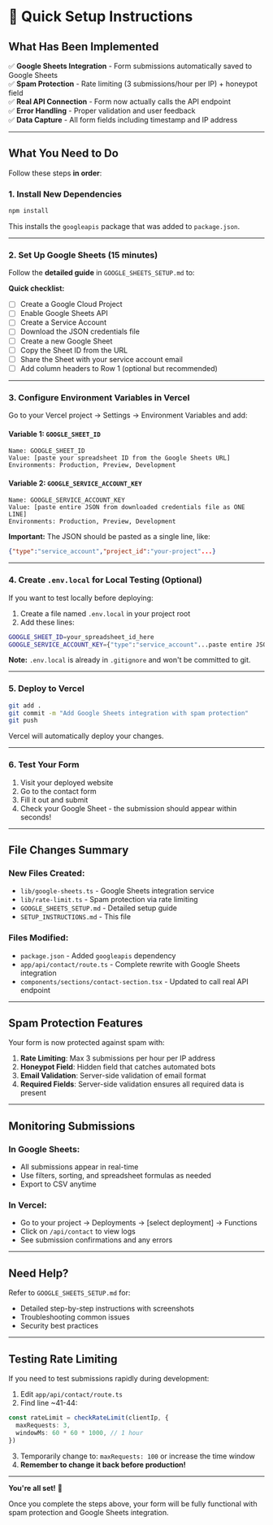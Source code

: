 # 🚀 Quick Setup Instructions

## What Has Been Implemented

✅ **Google Sheets Integration** - Form submissions automatically saved to Google Sheets  
✅ **Spam Protection** - Rate limiting (3 submissions/hour per IP) + honeypot field  
✅ **Real API Connection** - Form now actually calls the API endpoint  
✅ **Error Handling** - Proper validation and user feedback  
✅ **Data Capture** - All form fields including timestamp and IP address  

---

## What You Need to Do

Follow these steps **in order**:

### 1. Install New Dependencies
```bash
npm install
```
This installs the `googleapis` package that was added to `package.json`.

---

### 2. Set Up Google Sheets (15 minutes)

Follow the **detailed guide** in `GOOGLE_SHEETS_SETUP.md` to:

**Quick checklist:**
- [ ] Create a Google Cloud Project
- [ ] Enable Google Sheets API
- [ ] Create a Service Account
- [ ] Download the JSON credentials file
- [ ] Create a new Google Sheet
- [ ] Copy the Sheet ID from the URL
- [ ] Share the Sheet with your service account email
- [ ] Add column headers to Row 1 (optional but recommended)

---

### 3. Configure Environment Variables in Vercel

Go to your Vercel project → Settings → Environment Variables and add:

#### Variable 1: `GOOGLE_SHEET_ID`
```
Name: GOOGLE_SHEET_ID
Value: [paste your spreadsheet ID from the Google Sheets URL]
Environments: Production, Preview, Development
```

#### Variable 2: `GOOGLE_SERVICE_ACCOUNT_KEY`
```
Name: GOOGLE_SERVICE_ACCOUNT_KEY
Value: [paste entire JSON from downloaded credentials file as ONE LINE]
Environments: Production, Preview, Development
```

**Important:** The JSON should be pasted as a single line, like:
```json
{"type":"service_account","project_id":"your-project"...}
```

---

### 4. Create `.env.local` for Local Testing (Optional)

If you want to test locally before deploying:

1. Create a file named `.env.local` in your project root
2. Add these lines:
```bash
GOOGLE_SHEET_ID=your_spreadsheet_id_here
GOOGLE_SERVICE_ACCOUNT_KEY={"type":"service_account"...paste entire JSON here...}
```

**Note:** `.env.local` is already in `.gitignore` and won't be committed to git.

---

### 5. Deploy to Vercel

```bash
git add .
git commit -m "Add Google Sheets integration with spam protection"
git push
```

Vercel will automatically deploy your changes.

---

### 6. Test Your Form

1. Visit your deployed website
2. Go to the contact form
3. Fill it out and submit
4. Check your Google Sheet - the submission should appear within seconds!

---

## File Changes Summary

### New Files Created:
- `lib/google-sheets.ts` - Google Sheets integration service
- `lib/rate-limit.ts` - Spam protection via rate limiting
- `GOOGLE_SHEETS_SETUP.md` - Detailed setup guide
- `SETUP_INSTRUCTIONS.md` - This file

### Files Modified:
- `package.json` - Added `googleapis` dependency
- `app/api/contact/route.ts` - Complete rewrite with Google Sheets integration
- `components/sections/contact-section.tsx` - Updated to call real API endpoint

---

## Spam Protection Features

Your form is now protected against spam with:

1. **Rate Limiting**: Max 3 submissions per hour per IP address
2. **Honeypot Field**: Hidden field that catches automated bots
3. **Email Validation**: Server-side validation of email format
4. **Required Fields**: Server-side validation ensures all required data is present

---

## Monitoring Submissions

### In Google Sheets:
- All submissions appear in real-time
- Use filters, sorting, and spreadsheet formulas as needed
- Export to CSV anytime

### In Vercel:
- Go to your project → Deployments → [select deployment] → Functions
- Click on `/api/contact` to view logs
- See submission confirmations and any errors

---

## Need Help?

Refer to `GOOGLE_SHEETS_SETUP.md` for:
- Detailed step-by-step instructions with screenshots
- Troubleshooting common issues
- Security best practices

---

## Testing Rate Limiting

If you need to test submissions rapidly during development:

1. Edit `app/api/contact/route.ts`
2. Find line ~41-44:
```typescript
const rateLimit = checkRateLimit(clientIp, {
  maxRequests: 3,
  windowMs: 60 * 60 * 1000, // 1 hour
})
```
3. Temporarily change to: `maxRequests: 100` or increase the time window
4. **Remember to change it back before production!**

---

**You're all set!** 🎉

Once you complete the steps above, your form will be fully functional with spam protection and Google Sheets integration.

